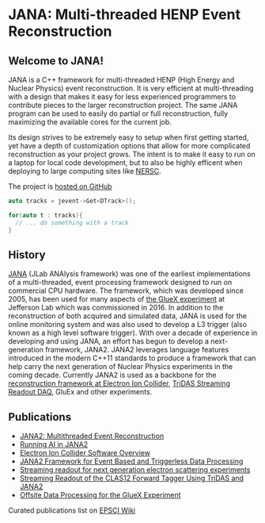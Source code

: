 
# JANA: Multi-threaded HENP Event Reconstruction


## Welcome to JANA!

JANA is a C++ framework for multi-threaded HENP (High Energy and Nuclear Physics)  event reconstruction.
It is very efficient at multi-threading with a design that makes it easy for less experienced programmers
to contribute pieces to the larger reconstruction project. The same JANA program can be used to easily
do partial or full reconstruction, fully maximizing the available cores for the current job.

Its design strives to be extremely easy to setup when first getting started, yet have a depth of customization
options that allow for more complicated reconstruction as your project grows. The intent is to make it easy to
run on a laptop for local code development, but to also be highly efficent when deploying to large computing
sites like [NERSC](http://www.nersc.gov/ ":target=_blank").

The project is [hosted on GitHub](https://github.com/JeffersonLab/JANA2)

```cpp
auto tracks = jevent->Get<DTrack>();

for(auto t : tracks){
  // ... do something with a track
}
```

## History

[JANA](https://halldweb.jlab.org/DocDB/0011/001133/002/Multithreading_lawrence.pdf) (JLab ANAlysis framework) 
was one of the earliest implementations of a multi-threaded, event processing framework designed to run on commercial
CPU hardware. The framework, which was developed since 2005, has been used for many aspects of [the GlueX experiment](https://arxiv.org/abs/1911.11239)
at Jefferson Lab which was commissioned in 2016. In addition to the reconstruction of both
acquired and simulated data, JANA is used for the online monitoring system and was also used
to develop a L3 trigger (also known as a high level software trigger). With over a decade of
experience in developing and using JANA, an effort has begun to develop a next-generation
framework, JANA2. JANA2 leverages language features introduced in the modern C++11 standards
to produce a framework that can help carry the next generation of Nuclear Physics experiments
in the coming decade. Currently JANA2 is used as a backbone for the 
[reconstruction framework at Electron Ion Collider](https://github.com/eic/EICrecon), 
[TriDAS Streaming Readout DAQ](https://arxiv.org/abs/2104.11388),
GluEx and other experiments. 


## Publications

- [JANA2: Multithreaded Event Reconstruction](https://indico.cern.ch/event/708041/papers/3276151/files/9134-JANA2___ACAT2019_Proceedings.pdf)
- [Running AI in JANA2](https://indico.cern.ch/event/1238718/contributions/5431992/attachments/2691231/4670186/2023-07-27_Running-AI-in-JANA2.pdf)
- [Electron Ion Collider Software Overview](https://www.epj-conferences.org/articles/epjconf/pdf/2024/05/epjconf_chep2024_03011.pdf)
- [JANA2 Framework for Event Based and Triggerless Data Processing](https://doi.org/10.1051/epjconf/202024501022)
- [Streaming readout for next generation electron scattering experiments](https://arxiv.org/abs/2202.03085)
- [Streaming Readout of the CLAS12 Forward Tagger Using TriDAS and JANA2](https://arxiv.org/abs/2104.11388)
- [Offsite Data Processing for the GlueX Experiment](https://doi.org/10.1051/epjconf/202024507037)

Curated publications list on [EPSCI Wiki](https://wiki.jlab.org/epsciwiki/index.php/EPSCI_publications_page)
